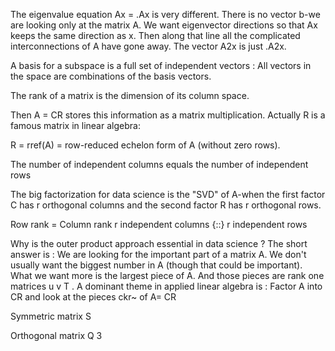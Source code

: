 The eigenvalue equation Ax = .Ax is very different. There is no vector b-we are looking only at the matrix A. We want eigenvector directions so that Ax keeps the same direction as x. Then along that line all the complicated interconnections of A have gone away. The vector A2x is just .A2x.

A basis for a subspace is a full set of independent vectors : All vectors in the space are combinations of the basis vectors.

The rank of a matrix is the dimension of its column space.


Then A = CR stores this information as a matrix multiplication. Actually R is a famous matrix in linear algebra:

R = rref(A) = row-reduced echelon form of A (without zero rows).

The number of independent columns equals the number of independent rows

The big factorization for data science is the "SVD" of A-when the first factor C
has r orthogonal columns and the second factor R has r orthogonal rows.

Row rank = Column rank r independent columns {::} r independent rows


Why is the outer product approach essential in data science ? The short answer is : We are looking for the important part of a matrix A. We don't usually want the biggest number in A (though that could be important). What we want more is the largest piece of A. And those pieces are rank one matrices u v T . A dominant theme in applied linear algebra is :
Factor A into CR and look at the pieces ckr~ of A= CR

Symmetric matrix S 

Orthogonal matrix Q 3




